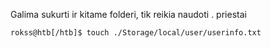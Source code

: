 Galima sukurti ir kitame folderi, tik reikia naudoti . priestai

```shell-session
rokss@htb[/htb]$ touch ./Storage/local/user/userinfo.txt
```